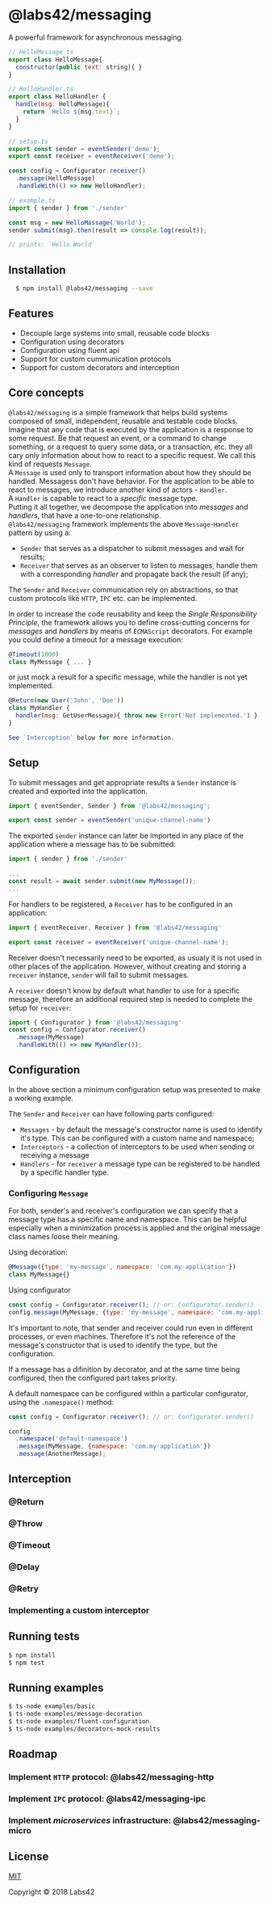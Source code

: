@labs42/messaging
========
A powerful framework for asynchronous messaging.

```javascript
// HelloMessage.ts
export class HelloMessage{
  constructor(public text: string){ }
}
```

```javascript
// HelloHandler.ts
export class HelloHandler {
  handle(msg: HelloMessage){
    return `Hello ${msg.text}`;
  }
}
```

```javascript
// setup.ts
export const sender = eventSender('demo');
export const receiver = eventReceiver('demo');

const config = Configurator.receiver()
  .message(HelloMessage)
  .handleWith(() => new HelloHandler);
```

```javascript
// example.ts
import { sender } from './sender'

const msg = new HelloMassage('World');
sender.submit(msg).then(result => console.log(result));

// prints: `Hello World`
```

## Installation
```bash
  $ npm install @labs42/messaging --save
```

## Features
* Decouple large systems into small, reusable code blocks
* Configuration using decorators
* Configuration using fluent api
* Support for custom cummunication protocols
* Support for custom decorators and interception

## Core concepts
`@labs42/messaging` is a simple framework that helps build systems composed of small, independent, reusable and testable code blocks.  
Imagine that any code that is executed by the application is a response to some request. Be that request an event, or a command to change something, or a request to query some data, or a transaction, etc. they all cary only information about how to react to a specific request. We call this kind of requests `Message`.  
A `Message` is used only to transport information about how they should be handled. Messagess don't have behavior.
For the application to be able to react to messages, we introduce another kind of actors - `Handler`.  
A `Handler` is capable to react to a *specific* message type.  
Putting it all together, we decompose the application into *messages* and *handlers*, that have a one-to-one relationship.  
`@labs42/messaging` framework implements the above `Message`-`Handler` pattern by using a:
* `Sender` that serves as a dispatcher to submit messages and wait for results;
* `Receiver` that serves as an observer to listen to messages, handle them with a corresponding *handler* and propagate back the result (if any);

The `Sender` and `Receiver` communication rely on abstractions, so that custom protocols like `HTTP`, `IPC` etc. can be implemented.

In order to increase the code reusability and keep the *Single Responsibility Principle*, the framework allows you to define cross-cutting concerns for *messages* and *handlers* by means of `ECMAScript` decorators. For example you could define a timeout for a message execution:
```javascript
@Timeout(1000)
class MyMessage { ... }
```

or just mock a result for a specific message, while the handler is not yet implemented.

```javascript
@Return(new User('John', 'Doe'))
class MyHandler {
  handler(msg: GetUserMessage){ throw new Error('Not implemented.') }
}

See `Interception` below for more information.
```

## Setup
To submit messages and get appropriate results a `Sender` instance is created and exported into the application.

```javascript
import { eventSender, Sender } from '@labs42/messaging';

export const sender = eventSender('unique-channel-name')
```

The exported `sender` instance can later be imported in any place of the application where a message has to be submitted:

```javascript
import { sender } from './sender'

...
const result = await sender.submit(new MyMessage());
...
```

For handlers to be registered, a `Receiver` has to be configured in an application:

```javascript
import { eventReceiver, Receiver } from '@labs42/messaging'

export const receiver = eventReceiver('unique-channel-name'); 
```

Receiver doesn't necessarily need to be exported, as usualy it is not used in other places of the application. However, without creating and storing a `receiver` instance, `sender` will fail to submit messages.

A `receiver` doesn't know by default what handler to use for a specific message, therefore an additional required step is needed to complete the setup for `receiver`:
``` javascript
import { Configurator } from '@labs42/messaging'
const config = Configurator.receiver()
  .message(MyMessage)
  .handleWith(() => new MyHandler());
```

## Configuration
In the above section a minimum configuration setup was presented to make a working example.

The `Sender` and `Receiver` can have following parts configured:
* `Messages` - by default the message's constructor name is used to identify it's type. This can be configured with a custom name and namespace;
* `Interceptors` - a collection of interceptors to be used when sending or receiving a message
* `Handlers` - for `receiver` a message type can be registered to be handled by a specific handler type.

### Configuring `Message`
For both, sender's and receiver's configuration we can specify that a message type has a specific name and namespace. This can be helpful especially when a minimization process is applied and the original message class names loose their meaning. 

Using decoration:
```javascript
@Message({type: 'my-message', namespace: 'com.my-application'})
class MyMessage{}

```

Using configurator
```javascript
const config = Configurator.receiver(); // or: Configurator.sender()
config.message(MyMessage, {type: 'my-message', namespace: 'com.my-application'});

```

It's important to note, that sender and receiver could run even in different processes, or even machines. Therefore it's not the reference of the message's constructor that is used to identify the type, but the configuration.

If a message has a difinition by decorator, and at the same time being configured, then the configured part takes priority.

A default namespace can be configured within a particular configurator, using the `.namespace()` method:
```javascript
const config = Configurator.receiver(); // or: Configurator.sender()

config
  .namespace('default-namespace')
  .message(MyMessage, {namespace: 'com.my-application'})
  .message(AnotherMessage);
```

## Interception

### @Return

### @Throw

### @Timeout

### @Delay

### @Retry

### Implementing a custom interceptor

## Running tests
```bash
$ npm install
$ npm test
```

## Running examples
```bash
$ ts-node examples/basic
$ ts-node examples/message-decoration
$ ts-node examples/fluent-configuration
$ ts-node examples/decorators-mock-results
```

## Roadmap
### Implement `HTTP` protocol: @labs42/messaging-http
### Implement `IPC` protocol: @labs42/messaging-ipc
### Implement *microservices* infrastructure: @labs42/messaging-micro

## License
[MIT](LICENSE)

Copyright © 2018 Labs42